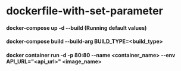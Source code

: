 # dockerfile-with-set-parameter

#### docker-compose up -d --build (Running default values)
#### docker-compose build --build-arg BUILD_TYPE=<build_type>

#### docker container run -d -p 80:80 --name <container_name> --env API_URL="<api_url>" <image_name>
